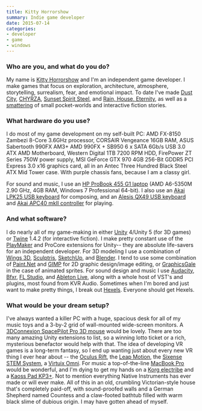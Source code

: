 ```yaml
---
title: Kitty Horrorshow
summary: Indie game developer
date: 2015-07-14
categories:
- developer
- game
- windows
---
```


### Who are you, and what do you do?

My name is [Kitty Horrorshow](https://twitter.com/kittyhorrorshow "Kitty's Twitter account") and I'm an independent game developer. I make games that focus on exploration, architecture, atmosphere, storytelling, surrealism, fear, and emotional impact. To date I've made [Dust City][dust-city], [CHYRZA][], [Sunset Spirit Steel][sunset-spirit-steel], and [Rain, House, Eternity][rain-house-eternity], as well as a [smattering](http://kittyhorrorshow.itch.io/ "Kitty's games.") of small pocket-worlds and interactive fiction stories.

### What hardware do you use?

I do most of my game development on my self-built PC: AMD FX-8150 Zambezi 8-Core 3.6GHz processor, CORSAIR Vengeance 16GB RAM, ASUS Sabertooth 990FX AM3+ AMD 990FX + SB950 6 x SATA 6Gb/s USB 3.0 ATX AMD Motherboard, Western Digital 1TB 7200 RPM HDD, FirePower ZT Series 750W power supply, MSI GeForce GTX 970 4GB 256-Bit GDDR5 PCI Express 3.0 x16 graphics card, all in an Antec Three Hundred Black Steel ATX Mid Tower case. With purple chassis fans, because I am a classy girl.

For sound and music, I use an [HP ProBook 455 G1 laptop][probook-455-g1] (AMD A6-5350M 2.90 GHz, 4GB RAM, Windows 7 Professional 64-bit). I also use an [Akai LPK25 USB keyboard][lpk25] for composing, and an [Alesis QX49 USB keyboard][qx49] and [Akai APC40 mkII controller][apc40-mkii] for playing.

### And what software?

I do nearly all of my game-making in either [Unity][] 4/Unity 5 (for 3D games) or [Twine][] 1.4.2 (for interactive fiction). I make pretty constant use of the [PlayMaker][] and ProCore extensions for Unity-- they are absolute life-savers for an independent developer. For 3D modeling I use a combination of [Wings 3D][wings-3d], [Sculptris][], [SketchUp][], and [Blender][]. I tend to use some combination of [Paint.Net][] and [GIMP][] for 2D graphic design/image editing, or [GraphicsGale][] in the case of animated sprites. For sound design and music I use [Audacity][], [Bfxr][], [FL Studio][fl-studio], and [Ableton Live][live], along with a whole host of VST's and plugins, most found from KVR Audio. Sometimes when I'm bored and just want to make pretty things, I break out [Hexels][]. Everyone should get Hexels.

### What would be your dream setup?

I've always wanted a killer PC with a huge, spacious desk for all of my music toys and a 3-by-2 grid of wall-mounted wide-screen monitors. A [3DConnexion SpacePilot Pro 3D mouse][spacepilot-pro] would be lovely. There are too many amazing Unity extensions to list, so a winning lotto ticket or a rich, mysterious benefactor would help with that. The idea of developing VR games is a long-term fantasy, so I end up wanting just about every new VR thing I ever hear about -- the [Oculus Rift][rift], the [Leap Motion][leap-motion-controller], the [Sixense STEM System][stem-system], a [Virtuix Omni][omni]. For music a top-of-the-line [MacBook Pro][macbook-pro] would be wonderful, and I'm dying to get my hands on a [Korg electribe][electribe] and a [Kaoss Pad KP3+][kaoss-pad-kp3-plus]. Not to mention everything Native Instruments has ever made or will ever make. All of this in an old, crumbling Victorian-style house that's completely paid-off, with sound-proofed walls and a German Shepherd named Countess and a claw-footed bathtub filled with warm black slime of dubious origin. I may have gotten ahead of myself.

[apc40-mkii]: http://web.archive.org/web/20170708005355/http://www.akaipro.com:80/product/apc40-mkii "An Ableton Live controller."
[audacity]: https://sourceforge.net/projects/audacity/ "An open-source, cross-platform audio editor."
[bfxr]: https://www.bfxr.net/ "An audio generator tool, often used for games."
[blender]: https://www.blender.org/ "A free, open-source 3D renderer."
[chyrza]: https://kittyhorrorshow.itch.io/chyrza "A first-person horror game."
[dust-city]: https://kittyhorrorshow.itch.io/dust-city "A 3D adventure game."
[electribe]: https://www.korg.com/sg/products/dj/electribe/index.php "A musical sequencer."
[fl-studio]: https://www.image-line.com/flstudio/ "An audio editor for Windows."
[gimp]: https://www.gimp.org/ "An open-source image editor."
[graphicsgale]: https://graphicsgale.com/us/ "A pixel art editor for Windows."
[hexels]: https://www.marmoset.co/hexels "A pixel image editor."
[kaoss-pad-kp3-plus]: http://www.korg.com/us/products/dj/kaoss_pad_kp3_plus "An effects and sampler device."
[leap-motion-controller]: https://www.leapmotion.com/product "A spatial motion-sensing device."
[live]: https://www.ableton.com/en/live/ "Musical creation software."
[lpk25]: https://www.akaipro.com/product/lpk25 "A USB MIDI controller."
[macbook-pro]: https://www.apple.com/macbook-pro/ "A laptop."
[omni]: http://www.virtuix.com/ "A virtual reality immersion system."
[paint.net]: https://www.getpaint.net/index.html "An image editor for Windows."
[playmaker]: http://www.hutonggames.com/ "A visual scripting tool for Unity."
[probook-455-g1]: https://www.amazon.com/HP-ProBook-455-Professional-Performance/dp/B00GQVWZRS "A PC laptop."
[qx49]: https://www.alesis.com/qx49 "A 49-key USB MIDI controller."
[rain-house-eternity]: https://kittyhorrorshow.itch.io/rain-house-eternity "A video game."
[rift]: https://en.wikipedia.org/wiki/Oculus_Rift "A virtual reality helmet."
[sculptris]: http://pixologic.com/sculptris/ "3D sculpting software."
[sketchup]: https://www.sketchup.com/ "3D modeling software."
[spacepilot-pro]: https://www.3dconnexion.com/products/spacemouse/spacepilot-pro.html "A 3D mouse."
[stem-system]: http://sixense.com/wireless "A wireless motion tracking system."
[sunset-spirit-steel]: https://kittyhorrorshow.itch.io/sunset "An exploration adventure game."
[twine]: http://twinery.org/ "A tool for creating non-linear stories."
[unity]: https://unity3d.com/unity/ "A cross-platform game development tool."
[wings-3d]: http://www.wings3d.com/ "A polygon renderer."
